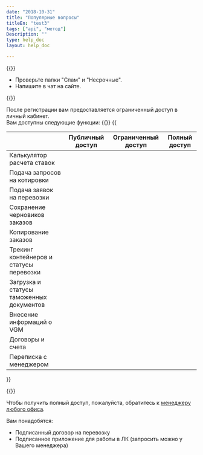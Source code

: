 ```yaml
---
date: "2018-10-31"
title: "Популярные вопросы"
titleEn: "test3"
tags: ["api", "метод"]
Description: ""
type: help_doc
layout: help_doc

---
```


{{<alert icon="question-circle" color="alert7-light" text="Если пароль от личного кабинета вам на почту не пришел " close="false">}}

* Проверьте папки "Спам" и "Несрочные".
* Напишите в чат на сайте.  

{{<alert icon="question-circle" color="alert7-light" text="Что такое ограниченный и полный доступ в личный кабинет" close="false">}}

После регистрации вам предоставляется ограниченный доступ в личный кабинет. <br/>
Вам доступны следующие функции:
{{<table>}}
    <thead>
      <tr>
        <th></th>
        <th>Публичный доступ</th>
        <th>Ограниченный доступ</th>
        <th>Полный доступ</th>
      </tr>
    </thead>
    <tbody>
      <tr>
        <td>Калькулятор расчета ставок</td>
        <td class="table-icon checked">
          <i class="fa fa-check"></i>
        </td>
        <td class="table-icon checked">
          <i class="fa fa-check"></i>
        </td>
        <td class="table-icon checked">
          <i class="fa fa-check"></i>
        </td>
      </tr>
      <tr>
        <td>Подача запросов на котировки</td>
        <td class="table-icon not-checked">
          <i class="fa fa-close"></i>
        </td>
        <td class="table-icon checked">
          <i class="fa fa-check"></i>
        </td>
        <td class="table-icon checked">
          <i class="fa fa-check"></i>
        </td>
      </tr>
      <tr>
        <td>Подача заявок на перевозки</td>
        <td class="table-icon not-checked">
          <i class="fa fa-close"></i>
        </td>
        <td class="table-icon not-checked">
          <i class="fa fa-close"></i>
        </td>
        <td class="table-icon checked">
          <i class="fa fa-check"></i>
        </td>
      </tr>
      <tr>
        <td>Сохранение черновиков заказов</td>
        <td class="table-icon not-checked">
          <i class="fa fa-close"></i>
        </td>
        <td class="table-icon not-checked">
          <i class="fa fa-close"></i>
        </td>
        <td class="table-icon checked">
          <i class="fa fa-check"></i>
        </td>
      </tr>
      <tr>
        <td>Копирование заказов</td>
        <td class="table-icon not-checked">
          <i class="fa fa-close"></i>
        </td>
        <td class="table-icon not-checked">
          <i class="fa fa-close"></i>
        </td>
        <td class="table-icon checked">
          <i class="fa fa-check"></i>
        </td>
      </tr>
      <tr>
        <td>Трекинг контейнеров и статусы перевозки</td>
        <td class="table-icon not-checked">
          <i class="fa fa-close"></i>
        </td>
        <td class="table-icon not-checked">
          <i class="fa fa-close"></i>
        </td>
        <td class="table-icon checked">
          <i class="fa fa-check"></i>
        </td>
      </tr>
      <tr>
        <td>Загрузка и статусы таможенных документов</td>
        <td class="table-icon not-checked">
          <i class="fa fa-close"></i>
        </td>
        <td class="table-icon not-checked">
          <i class="fa fa-close"></i>
        </td>
        <td class="table-icon checked">
          <i class="fa fa-check"></i>
        </td>
      </tr>
      <tr>
        <td>Внесение информаций о VGM</td>
        <td class="table-icon not-checked">
          <i class="fa fa-close"></i>
        </td>
        <td class="table-icon not-checked">
          <i class="fa fa-close"></i>
        </td>
        <td class="table-icon checked">
          <i class="fa fa-check"></i>
        </td>
      </tr>
      <tr>
        <td>Договоры и счета</td>
        <td class="table-icon not-checked">
          <i class="fa fa-close"></i>
        </td>
        <td class="table-icon not-checked">
          <i class="fa fa-close"></i>
        </td>
        <td class="table-icon checked">
          <i class="fa fa-check"></i>
        </td>
      </tr>
      <tr>
        <td>Переписка с менеджером</td>
        <td class="table-icon not-checked">
          <i class="fa fa-close"></i>
        </td>
        <td class="table-icon not-checked">
          <i class="fa fa-close"></i>
        </td>
        <td class="table-icon checked">
          <i class="fa fa-check"></i>
        </td>
      </tr>
    </tbody>
{{</table>}}

{{<alert icon="question-circle" color="alert7-light" text="Как получить полный доступ в личный кабинет" close="false">}}

Чтобы получить полный доступ, пожалуйста, обратитесь к <a href="http://www.fesco.ru/contacts/" target="_blank">менеджеру любого офиса</a>. 

Вам понадобятся: 

* Подписанный договор на перевозку
* Подписанное приложение для работы в ЛК (запросить можно у Вашего менеджера)
